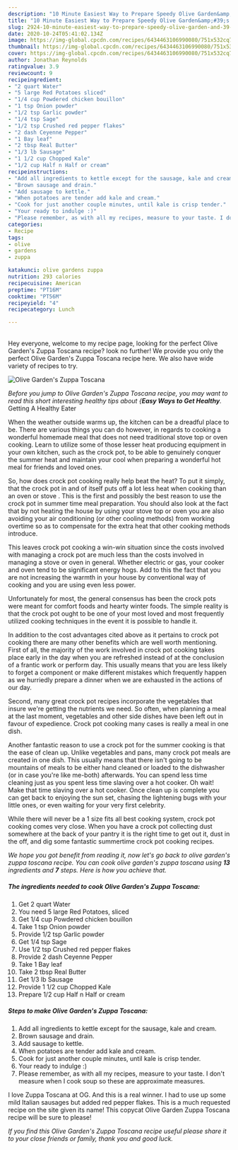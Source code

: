 ```yaml
---
description: "10 Minute Easiest Way to Prepare Speedy Olive Garden&amp;#39;s Zuppa Toscana"
title: "10 Minute Easiest Way to Prepare Speedy Olive Garden&amp;#39;s Zuppa Toscana"
slug: 2924-10-minute-easiest-way-to-prepare-speedy-olive-garden-and-39-s-zuppa-toscana
date: 2020-10-24T05:41:02.134Z
image: https://img-global.cpcdn.com/recipes/6434463106990080/751x532cq70/olive-gardens-zuppa-toscana-recipe-main-photo.jpg
thumbnail: https://img-global.cpcdn.com/recipes/6434463106990080/751x532cq70/olive-gardens-zuppa-toscana-recipe-main-photo.jpg
cover: https://img-global.cpcdn.com/recipes/6434463106990080/751x532cq70/olive-gardens-zuppa-toscana-recipe-main-photo.jpg
author: Jonathan Reynolds
ratingvalue: 3.9
reviewcount: 9
recipeingredient:
- "2 quart Water"
- "5 large Red Potatoes sliced"
- "1/4 cup Powdered chicken bouillon"
- "1 tsp Onion powder"
- "1/2 tsp Garlic powder"
- "1/4 tsp Sage"
- "1/2 tsp Crushed red pepper flakes"
- "2 dash Ceyenne Pepper"
- "1 Bay leaf"
- "2 tbsp Real Butter"
- "1/3 lb Sausage"
- "1 1/2 cup Chopped Kale"
- "1/2 cup Half n Half or cream"
recipeinstructions:
- "Add all ingredients to kettle except for the sausage, kale and cream."
- "Brown sausage and drain."
- "Add sausage to kettle."
- "When potatoes are tender add kale and cream."
- "Cook for just another couple minutes, until kale is crisp tender."
- "Your ready to indulge :)"
- "Please remember, as with all my recipes, measure to your taste. I don&#39;t measure when I cook soup so these are approximate measures."
categories:
- Recipe
tags:
- olive
- gardens
- zuppa

katakunci: olive gardens zuppa 
nutrition: 293 calories
recipecuisine: American
preptime: "PT16M"
cooktime: "PT56M"
recipeyield: "4"
recipecategory: Lunch

---
```

<br>
Hey everyone, welcome to my recipe page, looking for the perfect Olive Garden&#39;s Zuppa Toscana recipe? look no further! We provide you only the perfect Olive Garden&#39;s Zuppa Toscana recipe here. We also have wide variety of recipes to try.
<br>


![Olive Garden&#39;s Zuppa Toscana](https://img-global.cpcdn.com/recipes/6434463106990080/751x532cq70/olive-gardens-zuppa-toscana-recipe-main-photo.jpg)

<i>Before you jump to Olive Garden&#39;s Zuppa Toscana recipe, you may want to read this short interesting healthy tips about {<strong>Easy Ways to Get Healthy</strong>.</i>
Getting A Healthy Eater


When the weather outside warms up, the kitchen can be a dreadful place to be. There are various things you can do however, in regards to cooking a wonderful homemade meal that does not need traditional stove top or oven cooking. Learn to utilize some of those lesser heat producing equipment in your own kitchen, such as the crock pot, to be able to genuinely conquer the summer heat and maintain your cool when preparing a wonderful hot meal for friends and loved ones.

So, how does crock pot cooking really help beat the heat? To put it simply, that the crock pot in and of itself puts off a lot less heat when cooking than an oven or stove . This is the first and possibly the best reason to use the crock pot in summer time meal preparation. You should also look at the fact that by not heating the house by using your stove top or oven you are also avoiding your air conditioning (or other cooling methods) from working overtime so as to compensate for the extra heat that other cooking methods introduce.

This leaves crock pot cooking a win-win situation since the costs involved with managing a crock pot are much less than the costs involved in managing a stove or oven in general. Whether electric or gas, your cooker and oven tend to be significant energy hogs. Add to this the fact that you are not increasing the warmth in your house by conventional way of cooking and you are using even less power.

Unfortunately for most, the general consensus has been the crock pots were meant for comfort foods and hearty winter foods.  The simple reality is that the crock pot ought to be one of your most loved and most frequently utilized cooking techniques in the event it is possible to handle it.  



In addition to the cost advantages cited above as it pertains to crock pot cooking there are many other benefits which are well worth mentioning. First of all, the majority of the work involved in crock pot cooking takes place early in the day when you are refreshed instead of at the conclusion of a frantic work or perform day. This usually means that you are less likely to forget a component or make different mistakes which frequently happen as we hurriedly prepare a dinner when we are exhausted in the actions of our day.

Second, many great crock pot recipes incorporate the vegetables that insure we're getting the nutrients we need. So often, when planning a meal at the last moment, vegetables and other side dishes have been left out in favour of expedience. Crock pot cooking many cases is really a meal in one dish.

Another fantastic reason to use a crock pot for the summer cooking is that the ease of clean up.  Unlike vegetables and pans, many crock pot meals are created in one dish. This usually means that there isn't going to be mountains of meals to be either hand cleaned or loaded to the dishwasher (or in case you're like me-both) afterwards. You can spend less time cleaning just as you spent less time slaving over a hot cooker. Oh wait! Make that time slaving over a hot cooker. Once clean up is complete you can get back to enjoying the sun set, chasing the lightening bugs with your little ones, or even waiting for your very first celebrity.

While there will never be a 1 size fits all best cooking system, crock pot cooking comes very close. When you have a crock pot collecting dust somewhere at the back of your pantry it is the right time to get out it, dust in the off, and dig some fantastic summertime crock pot cooking recipes.


<i>We hope you got benefit from reading it, now let's go back to olive garden&#39;s zuppa toscana recipe. You can cook olive garden&#39;s zuppa toscana using <strong>13</strong> ingredients and <strong>7</strong> steps. Here is how you achieve that.
</i>

##### The ingredients needed to cook Olive Garden&#39;s Zuppa Toscana:

1. Get 2 quart Water
1. You need 5 large Red Potatoes, sliced
1. Get 1/4 cup Powdered chicken bouillon
1. Take 1 tsp Onion powder
1. Provide 1/2 tsp Garlic powder
1. Get 1/4 tsp Sage
1. Use 1/2 tsp Crushed red pepper flakes
1. Provide 2 dash Ceyenne Pepper
1. Take 1 Bay leaf
1. Take 2 tbsp Real Butter
1. Get 1/3 lb Sausage
1. Provide 1 1/2 cup Chopped Kale
1. Prepare 1/2 cup Half n Half or cream


##### Steps to make Olive Garden&#39;s Zuppa Toscana:

1. Add all ingredients to kettle except for the sausage, kale and cream.
1. Brown sausage and drain.
1. Add sausage to kettle.
1. When potatoes are tender add kale and cream.
1. Cook for just another couple minutes, until kale is crisp tender.
1. Your ready to indulge :)
1. Please remember, as with all my recipes, measure to your taste. I don&#39;t measure when I cook soup so these are approximate measures.


I love Zuppa Toscana at OG. And this is a real winner. I had to use up some mild Italian sausages but added red pepper flakes. This is a much requested recipe on the site given its name! This copycat Olive Garden Zuppa Toscana recipe will be sure to please! 

<i>If you find this Olive Garden&#39;s Zuppa Toscana recipe useful please share it to your close friends or family, thank you and good luck.</i>
